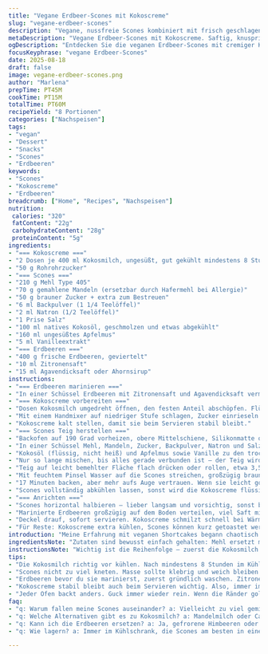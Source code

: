 ```yaml
---
title: "Vegane Erdbeer-Scones mit Kokoscreme"
slug: "vegane-erdbeer-scones"
description: "Vegane, nussfreie Scones kombiniert mit frisch geschlagener Kokoscreme und marinierten Erdbeeren. Mit Apfelmus und Kokosöl statt klassischer Butter und Ei. Schnell vorbereitet, mit Augenmerk auf Teigkonsistenz und Farbe beim Backen. Die Kokoscreme braucht Zeit zum Kaltstellen, ansonsten alles unkompliziert. Für alle, die fruchtige Desserts ohne Milchprodukte und Nüsse lieben. Die Erdbeeren bekommen dank Zitronensaft und Agavendicksaft mehr Tiefe. Die Scones sind saftig, leicht süß, mit crunchy Zuckerkruste. Für’s perfekte Ergebnis: auf Farbe und keine zu trockene Oberfläche achten – so geht’s nicht schief. Immer zuerst Kokosmilch kühlen, dann zum richtigen Zeitpunkt schlagen."
metaDescription: "Vegane Erdbeer-Scones mit Kokoscreme. Saftig, knusprig, perfekt für Früchte-Liebhaber. Schnelle Zubereitung und einfaches Rezept"
ogDescription: "Entdecken Sie die veganen Erdbeer-Scones mit cremiger Kokoscreme. Ideal für den Frühling, einfach und voller Geschmack."
focusKeyphrase: "vegane Erdbeer-Scones"
date: 2025-08-18
draft: false
image: vegane-erdbeer-scones.png
author: "Marlena"
prepTime: PT45M
cookTime: PT15M
totalTime: PT60M
recipeYield: "8 Portionen"
categories: ["Nachspeisen"]
tags:
- "vegan"
- "Dessert"
- "Snacks"
- "Scones"
- "Erdbeeren"
keywords:
- "Scones"
- "Kokoscreme"
- "Erdbeeren"
breadcrumb: ["Home", "Recipes", "Nachspeisen"]
nutrition: 
 calories: "320"
 fatContent: "22g"
 carbohydrateContent: "28g"
 proteinContent: "5g"
ingredients:
- "=== Kokoscreme ==="
- "2 Dosen je 400 ml Kokosmilch, ungesüßt, gut gekühlt mindestens 8 Stunden"
- "50 g Rohrohrzucker"
- "=== Scones ==="
- "210 g Mehl Type 405"
- "70 g gemahlene Mandeln (ersetzbar durch Hafermehl bei Allergie)"
- "50 g brauner Zucker + extra zum Bestreuen"
- "6 ml Backpulver (1 1/4 Teelöffel)"
- "2 ml Natron (1/2 Teelöffel)"
- "1 Prise Salz"
- "100 ml natives Kokosöl, geschmolzen und etwas abgekühlt"
- "160 ml ungesüßtes Apfelmus"
- "5 ml Vanilleextrakt"
- "=== Erdbeeren ==="
- "400 g frische Erdbeeren, geviertelt"
- "10 ml Zitronensaft"
- "15 ml Agavendicksaft oder Ahornsirup"
instructions:
- "=== Erdbeeren marinieren ==="
- "In einer Schüssel Erdbeeren mit Zitronensaft und Agavendicksaft vermengen. Kurz beiseitestellen. Der Saft hilft bei der Aromenentfaltung und hält die Beeren frisch, ohne zu matschig zu werden."
- "=== Kokoscreme vorbereiten ==="
- "Dosen Kokosmilch umgedreht öffnen, den festen Anteil abschöpfen. Flüssigkeit nicht wegwerfen, geht gut für Smoothies oder Currys."
- "Mit einem Handmixer auf niedriger Stufe schlagen, Zucker einrieseln lassen. Wenig später auf höchste Stufe steigern. Die Creme wird voluminös, fast wie Schlagsahne. Wenn sie flüssig bleibt, fehlt Kälte; noch mal kühlen."
- "Kokoscreme kalt stellen, damit sie beim Servieren stabil bleibt."
- "=== Scones Teig herstellen ==="
- "Backofen auf 190 Grad vorheizen, obere Mittelschiene, Silikonmatte oder Backpapier bereitlegen."
- "In einer Schüssel Mehl, Mandeln, Zucker, Backpulver, Natron und Salz gut vermischen. Wichtig für gleichmäßiges Backergebnis — Backtriebmittel selten direkt auf Öl geben."
- "Kokosöl (flüssig, nicht heiß) und Apfelmus sowie Vanille zu den trockenen Zutaten geben. Mit einem Holzlöffel oder Küchenmaschine langsam anmachen."
- "Nur so lange mischen, bis alles gerade verbunden ist – der Teig wird klebrig, weich, nicht fest. Überkneten macht trocken, diese Kombination lebt von Fett und Feuchtigkeit."
- "Teig auf leicht bemehlter Fläche flach drücken oder rollen, etwa 3,5 cm dick. In 8 gleich große Teile schneiden, zu Kugeln formen, leicht flachdrücken."
- "Mit feuchtem Pinsel Wasser auf die Scones streichen, großzügig braunen Zucker darüber streuen – sorgt für goldene, knusprige Kruste."
- "17 Minuten backen, aber mehr aufs Auge vertrauen. Wenn sie leicht goldbraun an den Rändern sind und fester werden, rausnehmen. Innen fluffig, außen texturiert."
- "Scones vollständig abkühlen lassen, sonst wird die Kokoscreme flüssig und die Erdbeeren matschig."
- "=== Anrichten ==="
- "Scones horizontal halbieren – lieber langsam und vorsichtig, sonst brechen sie."
- "Marinierte Erdbeeren großzügig auf dem Boden verteilen, viel Saft mitgeben. Darauf die geschlagene Kokoscreme setzen, nicht zu sparsam sein."
- "Deckel drauf, sofort servieren. Kokoscreme schmilzt schnell bei Wärme – Timing ist alles."
- "Für Reste: Kokoscreme extra kühlen, Scones können kurz getoastet werden, Erdbeeren separat lagern."
introduction: "Meine Erfahrung mit veganen Shortcakes begann chaotisch. Immer zu trocken oder zu labberig. Dann entdeckte ich die Kombination aus Apfelmus als Bindemittel und Kokosöl für Fett. Mandeln bringen Geschmack, aber ersetze ich sie gern durch Hafermehl bei Nussallergie. Die Kokoscreme ist mein Geheimnis. Nie unterschätzen, wie wichtig das Kühlen ist. Sonst nichts mit steif schlagen. Erdbeeren mariniere ich mit Zitrone und Agave; gibt Erdbeeraroma Schub, ohne zu süß. Der Teig braucht Augenmaß, nicht stur den Backofen-Timer. Farbe und Haptik zeigen mir, wann sie fertig sind. Nicht alle Scones sind gleich. Diese hier sind saftig, mit knuspriger Kruste und cremiger Füllung. Perfekt für den Frühling – oder wann immer frische Erdbeeren Saison haben."
ingredientsNote: "Zutaten sind bewusst einfach gehalten: Mehl ersetzt man durch Dinkelmehl, gemahlene Mandeln durch Hafermehl (Schmeckt nussiger und allergikerfreundlicher). Kokosmilch aus dem Kühlschrank ist das A und O – keine Ausnahmen. Kokosöl kann man auch durch ein mildes Pflanzenöl ersetzen, aber der Eigengeschmack fällt dann weg. Apfelmus macht die Scones feuchter ohne extra Zucker. Reiner Rohrzucker oder Kokosblütenzucker geht hier gut, für gesündere Varianten empfehle ich Kokosblütenzucker wegen niedrigem glykämischen Index. Vanilleextrakt oder Vanillemark sorgen für Aroma und runden den Geschmack ab. Erdbeeren mariniere ich mit Zitronensaft, das balanciert die Süße leichter aus. Wer keine frischen Erdbeeren hat, kann tiefgekühlte vorsichtig auftauen und überschüssige Flüssigkeit abgießen."
instructionsNote: "Wichtig ist die Reihenfolge – zuerst die Kokosmilch kühlen, sonst fließt die Creme nicht gut. Beim Sconesteig nie zu viel kneten, maximal solange bis alles gerade verbunden ist – zu viel Glutenentwicklung macht hart. Backpulver und Natron separat vermengen hilft zu besserem Trieb. Backzeit variiert stark mit Ofen – lieber öfter reinschauen. Die Scones sind fertig, wenn sie goldgelb mit leicht fester Oberfläche sind. Zum Schluss kommt das Zusammensetzen: Erdbeeren und Creme gleichmäßig verteilen, dann den Deckel dran. Die Creme darf nicht zu flüssig sein, sonst wird alles matschig. Falls die Creme zu weich wird, kurz zurück in den Kühlschrank. Keine Angst vor der Konsistenz vom Teig; er fühlt sich klebrig an, das gehört zu gute, feuchte Scones. Wer will, kann die Erdbeeren mit etwas frischer Minze oder geriebener Zitronenschale verfeinern – persönlicher Touch."
tips:
- "Die Kokosmilch richtig vor kühlen. Nach mindestens 8 Stunden im Kühlschrank die festere Schicht abnehmen. Die flüssige bleibt für Smoothies übrig. Klappt nicht, wenn die Milch nicht kalt ist. Achte beim Schlagen auf Konsistenz."
- "Scones nicht zu viel kneten. Masse sollte klebrig und weich bleiben. Wer zu lange knetet, zerstört die Struktur - das ist der Schlüssel zu feuchten Scones. Halte ein Auge auf die Teigfarbe - das ist wichtig. Zu goldig oder zu blass, nicht gut."
- "Erdbeeren bevor du sie marinierst, zuerst gründlich waschen. Zitronensaft balanciert die Süße und verstärkt den Erdbeergeschmack. Die Marinade macht die Früchte nicht matschig. Mit Judasbrot können Reste verwendet werden."
- "Kokoscreme stabil bleibt auch beim Servieren wichtig. Also, immer im Kühlschrank aufbewahren. Wenn sie zu weich wird, direkt zurück ins Kühlen. Ein guter Tipp: Mehr Zucker für die Kruste, gibt einen knackigen Biss."
- "Jeder Ofen backt anders. Guck immer wieder rein. Wenn die Ränder goldbraun sind und der Teig fest wird, sind die Scones fertig. Sollte etwas unförmig sein, kein Problem. Die Form ist nicht entscheidend. Immer Auge und Gefühl nutzen."
faq:
- "q: Warum fallen meine Scones auseinander? a: Vielleicht zu viel gemischt oder kaum geknetet. Sie müssen fest, aber noch weich sein. Achte auch auf richtige Backzeit."
- "q: Welche Alternativen gibt es zu Kokosmilch? a: Mandelmilch oder Cashew-Nuss-Milch sind Optionen. Aber den Geschmack ändern - also, für einfache Rezepte, bleib bei Kokos."
- "q: Kann ich die Erdbeeren ersetzen? a: Ja, gefrorene Himbeeren oder Blaubeeren passen auch, aber Flüssigkeit beachten. Immer abtropfen lassen, damit es nicht zu matschig wird."
- "q: Wie lagern? a: Immer im Kühlschrank, die Scones am besten in einer Papiertüte. Sie bleiben so frisch. Kokoscreme separat aufbewahren – sie hält sich gut."

---
```

